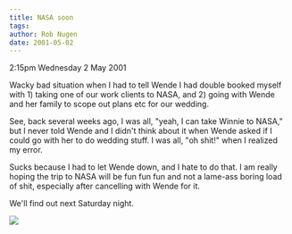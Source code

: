 ```yaml
---
title: NASA soon
tags: 
author: Rob Nugen
date: 2001-05-02
---
```


<p class=date>2:15pm Wednesday 2 May 2001</p>

<p>Wacky bad situation when I had to tell Wende I had
double booked myself with 1) taking one of our work
clients to NASA, and 2) going with Wende and her
family to scope out plans etc for our wedding.</p>

<p>See, back several weeks ago, I was all, "yeah, I
can take Winnie to NASA," but I never told Wende and I
didn't think about it when Wende asked if I could go
with her to do wedding stuff.  I was all, "oh shit!"
when I realized my error.</p>

<p>Sucks because I had to let Wende down, and I hate
to do that.  I am really hoping the trip to NASA will
be fun fun fun and not a lame-ass boring load of shit,
especially after cancelling with Wende for it.</p>

<p>We'll find out next Saturday night.</p>

<p><img src="/images/rob/wL-ROB.gif"/></p>
